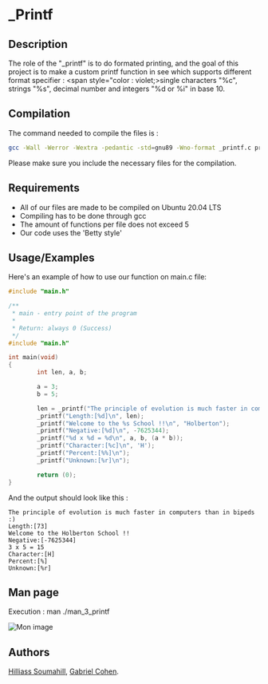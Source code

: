 
# _Printf






## Description

The role of the "_printf" is to do formated printing, and the goal of this project is to make a custom printf function in see which supports different format specifier : <span style="color : violet;>single characters "%c"</span>, strings "%s", decimal number and integers "%d or %i" in base 10.

## Compilation

The command needed to compile the files is :

```sh
gcc -Wall -Werror -Wextra -pedantic -std=gnu89 -Wno-format _printf.c print_function.c 
```

Please make sure you include the necessary files for the compilation.
## Requirements

- All of our files are made to be compiled on Ubuntu 20.04 LTS
- Compiling has to be done through gcc
- The amount of functions per file does not exceed 5
- Our code uses the 'Betty style'
## Usage/Examples

Here's an example of how to use our function on main.c file:

```c
#include "main.h"

/**
 * main - entry point of the program
 *
 * Return: always 0 (Success)
 */
#include "main.h"

int main(void)
{
        int len, a, b;

        a = 3;
        b = 5;

        len = _printf("The principle of evolution is much faster in computers than in bipeds :)\n");
        _printf("Length:[%d]\n", len);
        _printf("Welcome to the %s School !!\n", "Holberton");
        _printf("Negative:[%d]\n", -7625344);
        _printf("%d x %d = %d\n", a, b, (a * b));
        _printf("Character:[%c]\n", 'H');
        _printf("Percent:[%%]\n");
        _printf("Unknown:[%r]\n");

        return (0);
}
```
And the output should look like this :
```
The principle of evolution is much faster in computers than in bipeds :)
Length:[73]
Welcome to the Holberton School !!
Negative:[-7625344]
3 x 5 = 15
Character:[H]
Percent:[%]
Unknown:[%r]
```
## Man page

Execution : man ./man_3_printf

![Mon image](https://imgur.com/7s6Ezbb.png)

## Authors

[Hilliass Soumahill](https://github.com/HLS-976), [Gabriel Cohen](https://github.com/GabrielCoh).
